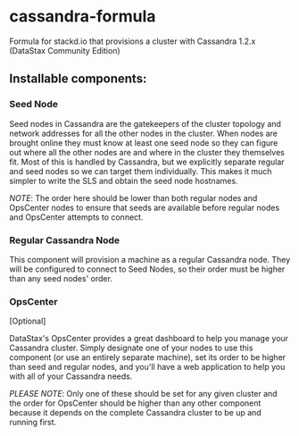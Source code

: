# cassandra-formula

Formula for stackd.io that provisions a cluster with Cassandra 1.2.x (DataStax Community Edition)

## Installable components:

### Seed Node

Seed nodes in Cassandra are the gatekeepers of the cluster topology and network
addresses for all the other nodes in the cluster. When nodes are brought online
they must know at least one seed node so they can figure out where all the other
nodes are and where in the cluster they themselves fit. Most of this is handled
by Cassandra, but we explicitly separate regular and seed nodes so we can target
them individually. This makes it much simpler to write the SLS and obtain the
seed node hostnames.

*NOTE*: The order here should be lower than both regular nodes and OpsCenter nodes
to ensure that seeds are available before regular nodes and OpsCenter attempts to
connect.

### Regular Cassandra Node

This component will provision a machine as a regular Cassandra node. They will be
configured to connect to Seed Nodes, so their order must be higher than any seed
nodes' order.

### OpsCenter

[Optional]

DataStax's OpsCenter provides a great dashboard to help you manage your Cassandra
cluster. Simply designate one of your nodes to use this component (or use an
entirely separate machine), set its order to be higher than seed and regular nodes,
and you'll have a web application to help you with all of your Cassandra needs.

*PLEASE NOTE*: Only one of these should be set for any given cluster and the order
for OpsCenter should be higher than any other component because it depends on the
complete Cassandra cluster to be up and running first.
